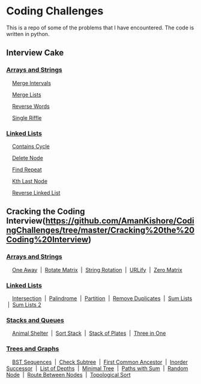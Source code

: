 # Coding Challenges

This is a repo of some of the problems that I have encountered. The code is written in python.

## Interview Cake

### [Arrays and Strings](https://github.com/AmanKishore/CodingChallenges/tree/master/Interview%20Cake/Arrays%20and%20Strings)
&nbsp;&nbsp;&nbsp;&nbsp;[Merge Intervals](https://github.com/AmanKishore/CodingChallenges/blob/master/Interview%20Cake/Arrays%20and%20Strings/MergeIntervals.py)

&nbsp;&nbsp;&nbsp;&nbsp;[Merge Lists](https://github.com/AmanKishore/CodingChallenges/blob/master/Interview%20Cake/Arrays%20and%20Strings/MergeLists.py)

&nbsp;&nbsp;&nbsp;&nbsp;[Reverse Words](https://github.com/AmanKishore/CodingChallenges/blob/master/Interview%20Cake/Arrays%20and%20Strings/ReverseWords.py)

&nbsp;&nbsp;&nbsp;&nbsp;[Single Riffle](https://github.com/AmanKishore/CodingChallenges/blob/master/Interview%20Cake/Arrays%20and%20Strings/SingleRiffle.py)

### [Linked Lists](https://github.com/AmanKishore/CodingChallenges/tree/master/Interview%20Cake/Linked%20Lists)
&nbsp;&nbsp;&nbsp;&nbsp;[Contains Cycle](https://github.com/AmanKishore/CodingChallenges/blob/master/Interview%20Cake/Linked%20Lists/ContainsCycle.py)

&nbsp;&nbsp;&nbsp;&nbsp;[Delete Node](https://github.com/AmanKishore/CodingChallenges/blob/master/Interview%20Cake/Linked%20Lists/DeleteNode.py)

&nbsp;&nbsp;&nbsp;&nbsp;[Find Repeat](https://github.com/AmanKishore/CodingChallenges/blob/master/Interview%20Cake/Linked%20Lists/FindRepeat.py)

&nbsp;&nbsp;&nbsp;&nbsp;[Kth Last Node](https://github.com/AmanKishore/CodingChallenges/blob/master/Interview%20Cake/Linked%20Lists/KthLastNode.py)

&nbsp;&nbsp;&nbsp;&nbsp;[Reverse Linked List](https://github.com/AmanKishore/CodingChallenges/blob/master/Interview%20Cake/Linked%20Lists/ReverseLinkedList.py)


## Cracking the Coding Interview(https://github.com/AmanKishore/CodingChallenges/tree/master/Cracking%20the%20Coding%20Interview)

### [Arrays and Strings](https://github.com/AmanKishore/CodingChallenges/tree/master/Cracking%20the%20Coding%20Interview/Arrays%20and%20Strings)
&nbsp;&nbsp;&nbsp;&nbsp;[One Away](https://github.com/AmanKishore/CodingChallenges/blob/master/Cracking%20the%20Coding%20Interview/Arrays%20and%20Strings/OneAway.py)
&nbsp;|&nbsp;&nbsp;[Rotate Matrix](https://github.com/AmanKishore/CodingChallenges/blob/master/Cracking%20the%20Coding%20Interview/Arrays%20and%20Strings/RotateMatrix.py)
&nbsp;|&nbsp;&nbsp;[String Rotation](https://github.com/AmanKishore/CodingChallenges/blob/master/Cracking%20the%20Coding%20Interview/Arrays%20and%20Strings/StringRotation.py)
&nbsp;|&nbsp;&nbsp;[URLify](https://github.com/AmanKishore/CodingChallenges/blob/master/Cracking%20the%20Coding%20Interview/Arrays%20and%20Strings/StringRotation.py)
&nbsp;|&nbsp;&nbsp;[Zero Matrix](https://github.com/AmanKishore/CodingChallenges/blob/master/Cracking%20the%20Coding%20Interview/Arrays%20and%20Strings/ZeroMatrix.py)

### [Linked Lists](https://github.com/AmanKishore/CodingChallenges/tree/master/Cracking%20the%20Coding%20Interview/Linked%20List)
&nbsp;&nbsp;&nbsp;&nbsp;[Intersection](https://github.com/AmanKishore/CodingChallenges/blob/master/Cracking%20the%20Coding%20Interview/Linked%20List/Intersection.py)
&nbsp;|&nbsp;&nbsp;[Palindrome](https://github.com/AmanKishore/CodingChallenges/blob/master/Cracking%20the%20Coding%20Interview/Linked%20List/Palindrome.py)
&nbsp;|&nbsp;&nbsp;[Partition](https://github.com/AmanKishore/CodingChallenges/blob/master/Cracking%20the%20Coding%20Interview/Linked%20List/Partition.py)
&nbsp;|&nbsp;&nbsp;[Remove Duplicates](https://github.com/AmanKishore/CodingChallenges/blob/master/Cracking%20the%20Coding%20Interview/Linked%20List/RemoveDuplicates.py)
&nbsp;|&nbsp;&nbsp;[Sum Lists](https://github.com/AmanKishore/CodingChallenges/blob/master/Cracking%20the%20Coding%20Interview/Linked%20List/SumLists.py)
&nbsp;|&nbsp;&nbsp;[Sum Lists 2](https://github.com/AmanKishore/CodingChallenges/blob/master/Cracking%20the%20Coding%20Interview/Linked%20List/SumLists2.py)

### [Stacks and Queues](https://github.com/AmanKishore/CodingChallenges/tree/master/Cracking%20the%20Coding%20Interview/Stacks%20and%20Queues)
&nbsp;&nbsp;&nbsp;&nbsp;[Animal Shelter](https://github.com/AmanKishore/CodingChallenges/blob/master/Cracking%20the%20Coding%20Interview/Stacks%20and%20Queues/AnimalShelter.py)
&nbsp;|&nbsp;&nbsp;[Sort Stack](https://github.com/AmanKishore/CodingChallenges/blob/master/Cracking%20the%20Coding%20Interview/Stacks%20and%20Queues/SortStack.py)
&nbsp;|&nbsp;&nbsp;[Stack of Plates](https://github.com/AmanKishore/CodingChallenges/blob/master/Cracking%20the%20Coding%20Interview/Stacks%20and%20Queues/StackofPlates.py)
&nbsp;|&nbsp;&nbsp;[Three in One](https://github.com/AmanKishore/CodingChallenges/blob/master/Cracking%20the%20Coding%20Interview/Stacks%20and%20Queues/ThreeInOne.py)


### [Trees and Graphs](https://github.com/AmanKishore/CodingChallenges/tree/master/Cracking%20the%20Coding%20Interview/Trees%20and%20Graphs)
&nbsp;&nbsp;&nbsp;&nbsp;[BST Sequences](https://github.com/AmanKishore/CodingChallenges/blob/master/Cracking%20the%20Coding%20Interview/Trees%20and%20Graphs/BSTSequences.py)
&nbsp;|&nbsp;&nbsp;[Check Subtree](https://github.com/AmanKishore/CodingChallenges/blob/master/Cracking%20the%20Coding%20Interview/Trees%20and%20Graphs/CheckSubtree.py)
&nbsp;|&nbsp;&nbsp;[First Common Ancestor](https://github.com/AmanKishore/CodingChallenges/blob/master/Cracking%20the%20Coding%20Interview/Trees%20and%20Graphs/FirstCommonAncestor.py)
&nbsp;|&nbsp;&nbsp;[Inorder Successor](https://github.com/AmanKishore/CodingChallenges/blob/master/Cracking%20the%20Coding%20Interview/Trees%20and%20Graphs/InOrderSuccessor.py)
&nbsp;|&nbsp;&nbsp;[List of Depths](https://github.com/AmanKishore/CodingChallenges/blob/master/Cracking%20the%20Coding%20Interview/Trees%20and%20Graphs/ListofDepths.py)
&nbsp;|&nbsp;&nbsp;[Minimal Tree](https://github.com/AmanKishore/CodingChallenges/blob/master/Cracking%20the%20Coding%20Interview/Trees%20and%20Graphs/MinimalTree.py)
&nbsp;|&nbsp;&nbsp;[Paths with Sum](https://github.com/AmanKishore/CodingChallenges/blob/master/Cracking%20the%20Coding%20Interview/Trees%20and%20Graphs/PathswithSum.py)
&nbsp;|&nbsp;&nbsp;[Random Node](https://github.com/AmanKishore/CodingChallenges/blob/master/Cracking%20the%20Coding%20Interview/Trees%20and%20Graphs/RandomNode.py)
&nbsp;|&nbsp;&nbsp;[Route Between Nodes](https://github.com/AmanKishore/CodingChallenges/blob/master/Cracking%20the%20Coding%20Interview/Trees%20and%20Graphs/RouteBetweenNodes.py)
&nbsp;|&nbsp;&nbsp;[Topological Sort](https://github.com/AmanKishore/CodingChallenges/blob/master/Cracking%20the%20Coding%20Interview/Trees%20and%20Graphs/TopologicalSort.py)
